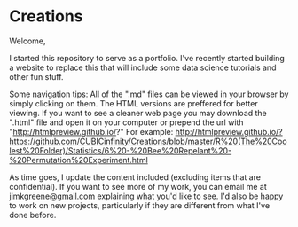 # Creations

Welcome,

I started this repository to serve as a portfolio. I've recently started building a website to replace this that will include some data science tutorials and other fun stuff.

Some navigation tips: All of the ".md" files can be viewed in your browser by simply clicking on them. The HTML versions are preffered for better viewing. If you want to see a cleaner web page you may download the ".html" file and open it on your computer or prepend the url with "http://htmlpreview.github.io/?" For example: http://htmlpreview.github.io/?https://github.com/CUBICinfinity/Creations/blob/master/R%20(The%20Coolest%20Folder)/Statistics/6%20-%20Bee%20Repelant%20-%20Permutation%20Experiment.html

As time goes, I update the content included (excluding items that are confidential). If you want to see more of my work, you can email me at jimkgreene@gmail.com explaining what you'd like to see. I'd also be happy to work on new projects, particularly if they are different from what I've done before.

